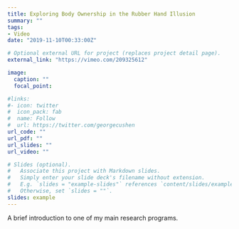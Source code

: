 ```yaml
---
title: Exploring Body Ownership in the Rubber Hand Illusion
summary: ""
tags:
- Video
date: "2019-11-10T00:33:00Z"

# Optional external URL for project (replaces project detail page).
external_link: "https://vimeo.com/209325612"

image:
  caption: ""
  focal_point:

#links:
#- icon: twitter
#  icon_pack: fab
#  name: Follow
#  url: https://twitter.com/georgecushen
url_code: ""
url_pdf: ""
url_slides: ""
url_video: ""

# Slides (optional).
#   Associate this project with Markdown slides.
#   Simply enter your slide deck's filename without extension.
#   E.g. `slides = "example-slides"` references `content/slides/example-slides.md`.
#   Otherwise, set `slides = ""`.
slides: example
---
```


A brief introduction to one of my main research programs.
